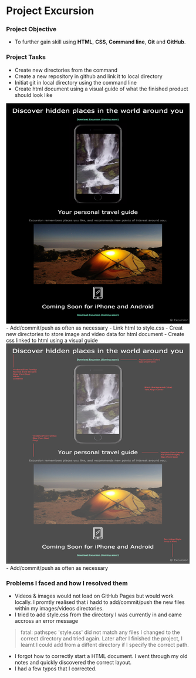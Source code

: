 # Project Excursion 

### Project Objective

- To further gain skill using **HTML**, **CSS**, **Command line**, **Git** and **GitHub**.

### Project Tasks

- Create new directories from the command 
- Create a new repository in github and link it to local directory
- Initiat git in local directory using the command line
- Create html document using a visual guide of what the finished product should look like
<img src="./resources/images/excursion_html.png" width=500 height=600>
    - Add/commit/push as often as necessary
    - Link html to style.css 
    - Creat new directories to store image and video data for html document
- Create css linked to html using a visual guide
<img src="./resources/images/excursion_css.png" width=500 height=600>
    - Add/commit/push as often as necessary

### Problems I faced and how I resolved them

- Videos & images would not load on GitHub Pages but would work locally. I promtly realised that i hadd to add/commit/push the new files within my images/videos directories.
- I tried to add style.css from the directory I was currently in and came accross an error message 
> fatal: pathspec 'style.css' did not match any files 
I changed to the correct directory and tried again. Later after I finished the project, I learnt I could add from a diffent directory if I specify the correct path.
- I forgot how to correctly start a HTML document. I went through my old notes and quickly discovered the correct layout. 
- I had a few typos that I corrected.
    

